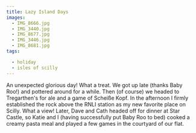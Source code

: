 ```yaml
---
title: Lazy Island Days
images:
  - IMG_8666.jpg
  - IMG_3440.jpg
  - IMG_8677.jpg
  - IMG_3446.jpg
  - IMG_8681.jpg
tags:

  - holiday
  - isles of scilly
---
```

An unexpected glorious day! What a treat. We got up late (thanks Baby Roo!) and pottered around for a while. Then (of course) we headed to Tregarthen's for ale and a game of Scheiße Kopf. In the afternoon I firmly established the rock above the RNLI station as my new favorite place on Scilly. What a view! Later, Dave and Cath headed off for dinner at Star Castle, so Katie and I (having successfully put Baby Roo to bed) cooked a creamy pasta meal and played a few games in the courtyard of our flat.